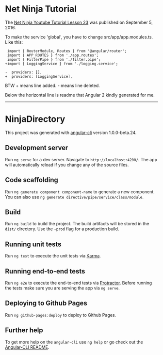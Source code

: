 # Net Ninja Tutorial

The [Net Ninja Youtube Tutorial Lesson 23](https://www.youtube.com/watch?v=74NARvL2BI0) was published on September 5, 2016.

To make the service 'global', you have to change src/app/app.modules.ts.  Like this:
```
 import { RouterModule, Routes } from '@angular/router';
 import { APP_ROUTES } from './app.routes';
 import { FilterPipe } from './filter.pipe';
+import { LoggingService } from './logging.service';
 
-  providers: [],
+  providers: [LoggingService],
```
BTW + means line added. - means line deleted.

Below the horizontal line is readme that Angular 2 kindly generated for me.
***
# NinjaDirectory

This project was generated with [angular-cli](https://github.com/angular/angular-cli) version 1.0.0-beta.24.

## Development server
Run `ng serve` for a dev server. Navigate to `http://localhost:4200/`. The app will automatically reload if you change any of the source files.

## Code scaffolding

Run `ng generate component component-name` to generate a new component. You can also use `ng generate directive/pipe/service/class/module`.

## Build

Run `ng build` to build the project. The build artifacts will be stored in the `dist/` directory. Use the `-prod` flag for a production build.

## Running unit tests

Run `ng test` to execute the unit tests via [Karma](https://karma-runner.github.io).

## Running end-to-end tests

Run `ng e2e` to execute the end-to-end tests via [Protractor](http://www.protractortest.org/).
Before running the tests make sure you are serving the app via `ng serve`.

## Deploying to Github Pages

Run `ng github-pages:deploy` to deploy to Github Pages.

## Further help

To get more help on the `angular-cli` use `ng help` or go check out the [Angular-CLI README](https://github.com/angular/angular-cli/blob/master/README.md).
